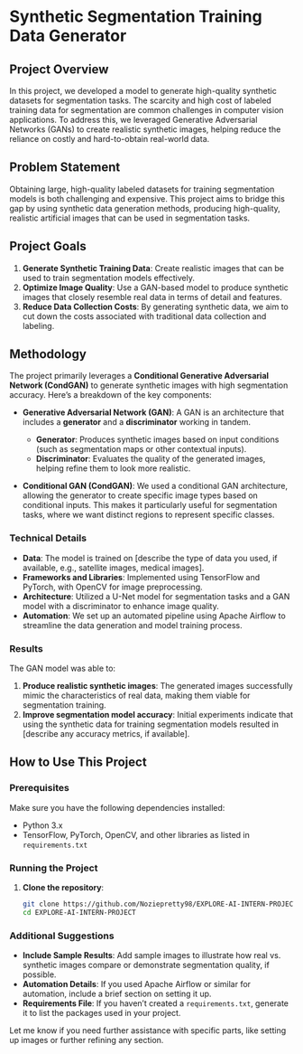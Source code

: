 # Synthetic Segmentation Training Data Generator

## Project Overview

In this project, we developed a model to generate high-quality synthetic datasets for segmentation tasks. The scarcity and high cost of labeled training data for segmentation are common challenges in computer vision applications. To address this, we leveraged Generative Adversarial Networks (GANs) to create realistic synthetic images, helping reduce the reliance on costly and hard-to-obtain real-world data.

## Problem Statement

Obtaining large, high-quality labeled datasets for training segmentation models is both challenging and expensive. This project aims to bridge this gap by using synthetic data generation methods, producing high-quality, realistic artificial images that can be used in segmentation tasks.

## Project Goals

1. **Generate Synthetic Training Data**: Create realistic images that can be used to train segmentation models effectively.
2. **Optimize Image Quality**: Use a GAN-based model to produce synthetic images that closely resemble real data in terms of detail and features.
3. **Reduce Data Collection Costs**: By generating synthetic data, we aim to cut down the costs associated with traditional data collection and labeling.

## Methodology

The project primarily leverages a **Conditional Generative Adversarial Network (CondGAN)** to generate synthetic images with high segmentation accuracy. Here’s a breakdown of the key components:

- **Generative Adversarial Network (GAN)**: A GAN is an architecture that includes a **generator** and a **discriminator** working in tandem.
  - **Generator**: Produces synthetic images based on input conditions (such as segmentation maps or other contextual inputs).
  - **Discriminator**: Evaluates the quality of the generated images, helping refine them to look more realistic.
  
- **Conditional GAN (CondGAN)**: We used a conditional GAN architecture, allowing the generator to create specific image types based on conditional inputs. This makes it particularly useful for segmentation tasks, where we want distinct regions to represent specific classes.

### Technical Details

- **Data**: The model is trained on [describe the type of data you used, if available, e.g., satellite images, medical images].
- **Frameworks and Libraries**: Implemented using TensorFlow and PyTorch, with OpenCV for image preprocessing.
- **Architecture**: Utilized a U-Net model for segmentation tasks and a GAN model with a discriminator to enhance image quality.
- **Automation**: We set up an automated pipeline using Apache Airflow to streamline the data generation and model training process.

### Results

The GAN model was able to:
1. **Produce realistic synthetic images**: The generated images successfully mimic the characteristics of real data, making them viable for segmentation training.
2. **Improve segmentation model accuracy**: Initial experiments indicate that using the synthetic data for training segmentation models resulted in [describe any accuracy metrics, if available].


## How to Use This Project

### Prerequisites

Make sure you have the following dependencies installed:
- Python 3.x
- TensorFlow, PyTorch, OpenCV, and other libraries as listed in `requirements.txt`

### Running the Project

1. **Clone the repository**:
   ```bash
   git clone https://github.com/Noziepretty98/EXPLORE-AI-INTERN-PROJECT.git
   cd EXPLORE-AI-INTERN-PROJECT
   
### Additional Suggestions

- **Include Sample Results**: Add sample images to illustrate how real vs. synthetic images compare or demonstrate segmentation quality, if possible.
- **Automation Details**: If you used Apache Airflow or similar for automation, include a brief section on setting it up.
- **Requirements File**: If you haven’t created a `requirements.txt`, generate it to list the packages used in your project.

Let me know if you need further assistance with specific parts, like setting up images or further refining any section.



